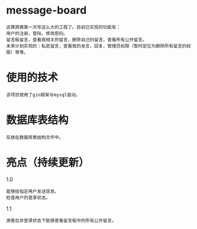 # message-board
    这算蒟蒻第一次写这么大的工程了。目前已实现的功能有：
    用户的注册，登陆，修改密码。
    留言板留言，查看我相关的留言，删除自己的留言，查看所有公开留言。
    未来计划实现的：私密留言，查看我的发言，回复，管理员权限（暂时定位为删除所有留言的权限）等等。
# 使用的技术
    该项目使用了gin框架与mysql驱动。
# 数据库表结构
    存放在数据库表结构文件中。
# 亮点（持续更新）
1.0

    能够给指定用户发送信息。
    检查用户的登录状态。

1.1

    游客在非登录状态下能够查看留言板中的所有公开留言。